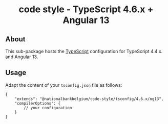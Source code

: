 <h1 align="center">
   code style - TypeScript 4.6.x + Angular 13
</h1>

## About

This sub-package hosts the [TypeScript](https://www.typescriptlang.org/) configuration for TypeScript 4.4.x. and Angular 13.

## Usage

Adapt the content of your `tsconfig.json` file as follows:

```text
{
	"extends": "@nationalbankbelgium/code-style/tsconfig/4.6.x/ng13",
	"compilerOptions": {
		// your configuration
	}
}
```

